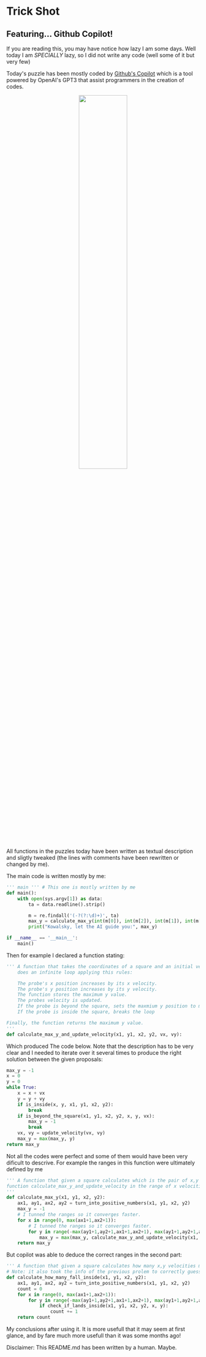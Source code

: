 # Trick Shot #

## Featuring... Github Copilot! ##

If you are reading this, you may have notice how lazy I am some days. Well today I am *SPECIALLY* lazy, so I did not write any code (well some of it but very few)

Today's puzzle has been mostly coded by [Github's Copilot](https://copilot.github.com/)
which is a tool powered by OpenAI's GPT3 that assist programmers in the creation of codes.

<p align="center">
  <img width=50% src="https://github.githubassets.com/images/icons/copilot/cp-head-square.png" />
</p>

All functions in the puzzles today have been written as textual description and sligtly tweaked (the lines with comments have been rewritten or changed by me).

The main code is written mostly by me:

```Python
''' main ''' # This one is mostly written by me
def main():
    with open(sys.argv[1]) as data:
        ta = data.readline().strip()

        m = re.findall('(-?(?:\d)+)', ta)
        max_y = calculate_max_y(int(m[0]), int(m[2]), int(m[1]), int(m[3]))
        print("Kowalsky, let the AI guide you:", max_y)

if __name__ == '__main__':
    main()
```

Then for example I declared a function stating:

```Python
''' A function that takes the coordinates of a square and an initial velocity. Then the function 
    does an infinite loop applying this rules:

    The probe's x position increases by its x velocity.
    The probe's y position increases by its y velocity.
    The function stores the maximum y value.
    The probes velocity is updated.
    If the probe is beyond the square, sets the maxmium y position to minus one and breaks the loop.
    If the probe is inside the square, breaks the loop

Finally, the function returns the maximum y value.
'''
def calculate_max_y_and_update_velocity(x1, y1, x2, y2, vx, vy):
```

Which produced The code below. Note that the description has to be very clear and I needed to iterate over it several times to produce the right solution between the given proposals:

```Python
max_y = -1
x = 0
y = 0
while True:
    x = x + vx
    y = y + vy
    if is_inside(x, y, x1, y1, x2, y2):
        break
    if is_beyond_the_square(x1, y1, x2, y2, x, y, vx):
        max_y = -1
        break
    vx, vy = update_velocity(vx, vy)
    max_y = max(max_y, y)
return max_y
```

Not all the codes were perfect and some of them would have been very dificult to 
descrive. For example the ranges in this function were ultimately defined by me

```Python
''' A function that given a square calculates which is the pair of x,y velocities maximizes the output of the 
function calculate_max_y_and_update_velocity in the range of x velocities [-x1, x1] and y velocities [-y1, y1]
'''
def calculate_max_y(x1, y1, x2, y2):
    ax1, ay1, ax2, ay2 = turn_into_positive_numbers(x1, y1, x2, y2)
    max_y = -1
    # I tunned the ranges so it converges faster.
    for x in range(0, max(ax1+1,ax2+1)): 
        # I tunned the ranges so it converges faster.                                               
        for y in range(-max(ay1+1,ay2+1,ax1+1,ax2+1), max(ay1+1,ay2+1,ax1+1,ax2+1)):
            max_y = max(max_y, calculate_max_y_and_update_velocity(x1, y1, x2, y2, x, y))
    return max_y
```

But copilot was able to deduce the correct ranges in the second part:

```Python
''' A function that given a square calculates how many x,y velocities makes the probe land inside the square'''
# Note: it also took the info of the previous prolem to correctly guess the ranges
def calculate_how_many_fall_inside(x1, y1, x2, y2):
    ax1, ay1, ax2, ay2 = turn_into_positive_numbers(x1, y1, x2, y2)
    count = 0
    for x in range(0, max(ax1+1,ax2+1)):
        for y in range(-max(ay1+1,ay2+1,ax1+1,ax2+1), max(ay1+1,ay2+1,ax1+1,ax2+1)):
            if check_if_lands_inside(x1, y1, x2, y2, x, y):
                count += 1
    return count
```

My conclusions after using it. It is more usefull that it may seem at first glance, and by fare much more usefull than it was some months ago!

Disclaimer: This README.md has been written by a human. Maybe.